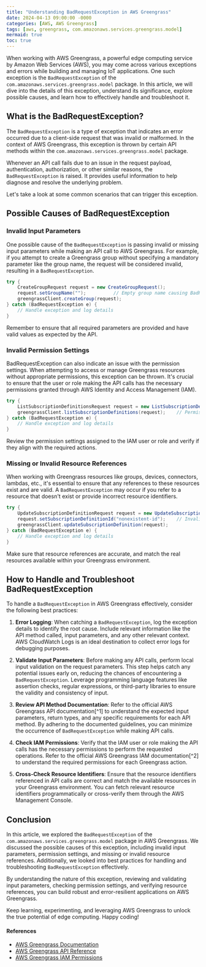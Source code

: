 ```yaml
---
title: "Understanding BadRequestException in AWS Greengrass"
date: 2024-04-13 09:00:00 -0000
categories: [AWS, AWS Greengrass]
tags: [aws, greengrass, com.amazonaws.services.greengrass.model]
mermaid: true
toc: true
---
```



When working with AWS Greengrass, a powerful edge computing service by Amazon Web Services (AWS), you may come across various exceptions and errors while building and managing IoT applications. One such exception is the `BadRequestException` of the `com.amazonaws.services.greengrass.model` package. In this article, we will dive into the details of this exception, understand its significance, explore possible causes, and learn how to effectively handle and troubleshoot it.

## What is the BadRequestException?

The `BadRequestException` is a type of exception that indicates an error occurred due to a client-side request that was invalid or malformed. In the context of AWS Greengrass, this exception is thrown by certain API methods within the `com.amazonaws.services.greengrass.model` package.

Whenever an API call fails due to an issue in the request payload, authentication, authorization, or other similar reasons, the `BadRequestException` is raised. It provides useful information to help diagnose and resolve the underlying problem.

Let's take a look at some common scenarios that can trigger this exception.

## Possible Causes of BadRequestException

### Invalid Input Parameters

One possible cause of the `BadRequestException` is passing invalid or missing input parameters while making an API call to AWS Greengrass. For example, if you attempt to create a Greengrass group without specifying a mandatory parameter like the group name, the request will be considered invalid, resulting in a `BadRequestException`.

```java
try {
    CreateGroupRequest request = new CreateGroupRequest();
    request.setGroupName("");          // Empty group name causing BadRequestException
    greengrassClient.createGroup(request);
} catch (BadRequestException e) {
    // Handle exception and log details
}
```

Remember to ensure that all required parameters are provided and have valid values as expected by the API.

### Invalid Permission Settings

BadRequestException can also indicate an issue with the permission settings. When attempting to access or manage Greengrass resources without appropriate permissions, this exception can be thrown. It's crucial to ensure that the user or role making the API calls has the necessary permissions granted through AWS Identity and Access Management (IAM).

```java
try {
    ListSubscriptionDefinitionsRequest request = new ListSubscriptionDefinitionsRequest();
    greengrassClient.listSubscriptionDefinitions(request);    // Permission denied, triggering BadRequestException
} catch (BadRequestException e) {
    // Handle exception and log details
}
```

Review the permission settings assigned to the IAM user or role and verify if they align with the required actions.

### Missing or Invalid Resource References

When working with Greengrass resources like groups, devices, connectors, lambdas, etc., it's essential to ensure that any references to these resources exist and are valid. A `BadRequestException` may occur if you refer to a resource that doesn't exist or provide incorrect resource identifiers.

```java
try {
    UpdateSubscriptionDefinitionRequest request = new UpdateSubscriptionDefinitionRequest();
    request.setSubscriptionDefinitionId("nonexistent-id");    // Invalid subscription definition ID causing BadRequestException
    greengrassClient.updateSubscriptionDefinition(request);
} catch (BadRequestException e) {
    // Handle exception and log details
}
```

Make sure that resource references are accurate, and match the real resources available within your Greengrass environment.

## How to Handle and Troubleshoot BadRequestException

To handle a `BadRequestException` in AWS Greengrass effectively, consider the following best practices:

1. **Error Logging**: When catching a `BadRequestException`, log the exception details to identify the root cause. Include relevant information like the API method called, input parameters, and any other relevant context. AWS CloudWatch Logs is an ideal destination to collect error logs for debugging purposes.

2. **Validate Input Parameters**: Before making any API calls, perform local input validation on the request parameters. This step helps catch any potential issues early on, reducing the chances of encountering a `BadRequestException`. Leverage programming language features like assertion checks, regular expressions, or third-party libraries to ensure the validity and consistency of input.

3. **Review API Method Documentation**: Refer to the official AWS Greengrass API documentation[^1] to understand the expected input parameters, return types, and any specific requirements for each API method. By adhering to the documented guidelines, you can minimize the occurrence of `BadRequestException` while making API calls.

4. **Check IAM Permissions**: Verify that the IAM user or role making the API calls has the necessary permissions to perform the requested operations. Refer to the official AWS Greengrass IAM documentation[^2] to understand the required permissions for each Greengrass action.

5. **Cross-Check Resource Identifiers**: Ensure that the resource identifiers referenced in API calls are correct and match the available resources in your Greengrass environment. You can fetch relevant resource identifiers programmatically or cross-verify them through the AWS Management Console.

## Conclusion

In this article, we explored the `BadRequestException` of the `com.amazonaws.services.greengrass.model` package in AWS Greengrass. We discussed the possible causes of this exception, including invalid input parameters, permission settings, and missing or invalid resource references. Additionally, we looked into best practices for handling and troubleshooting `BadRequestException` effectively.

By understanding the nature of this exception, reviewing and validating input parameters, checking permission settings, and verifying resource references, you can build robust and error-resilient applications on AWS Greengrass.

Keep learning, experimenting, and leveraging AWS Greengrass to unlock the true potential of edge computing. Happy coding!

#### References

- [AWS Greengrass Documentation](https://docs.aws.amazon.com/greengrass/latest/developerguide/what-is-gg.html)
- [AWS Greengrass API Reference](https://docs.aws.amazon.com/greengrass/latest/apireference/welcome.html)
- [AWS Greengrass IAM Permissions](https://docs.aws.amazon.com/greengrass/latest/developerguide/security_iam_service-with-iam.html)
